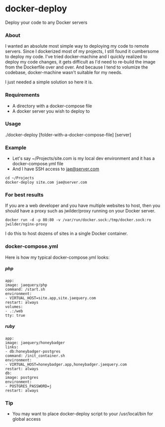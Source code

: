 # docker-deploy
Deploy your code to any Docker servers

### About ###
I wanted an absolute most simple way to deploying my code to remote servers.
Since I dockerized most of my projects, I still found it cumbersome to deploy my code.
I've tried docker-machine and I quickly realized to deploy my code changes, it gets difficult as I'd need to re-build the image from the Dockerfile over and over.
And because I tend to volumize the codebase, docker-machine wasn't suitable for my needs.

I just needed a simple solution so here it is.

### Requirements ###

* A directory with a docker-compose file
* A docker server you wish to deploy to

### Usage ###
./docker-deploy [folder-with-a-docker-compose-file] [server]

### Example ###

* Let's say ~/Projects/site.com is my local dev environment and it has a docker-compose.yml file
* And I have SSH access to jae@server.com

```
cd ~/Projects
docker-deploy site.com jae@server.com
```

### For best results ###

If you are a web developer and you have multiple websites to host, then you should have a proxy such as jwilder/proxy running on your Docker server.

```
docker run -d -p 80:80 -v /var/run/docker.sock:/tmp/docker.sock:ro jwilder/nginx-proxy
```

I do this to host dozens of sites in a single Docker container.

### docker-compose.yml ###

Here is how my typical docker-compose.yml looks:

##### php #####
```
app:
image: jaequery/php
command: /start.sh
environment:
- VIRTUAL_HOST=site.app,site.jaequery.com
restart: always
volumes:
- .:/web
tty: true
```

##### ruby #####

```
app:
image: jaequery/honeybadger
links:
- db:honeybadger-postgres
command: /init_container.sh
environment:
- VIRTUAL_HOST=honeybadger.app,honeybadger.jaequery.com
restart: always
db:
image: postgres
environment:
- POSTGRES_PASSWORD=j
restart: always
```

### Tip ###

* You may want to place docker-deploy script to your /usr/local/bin for global access
